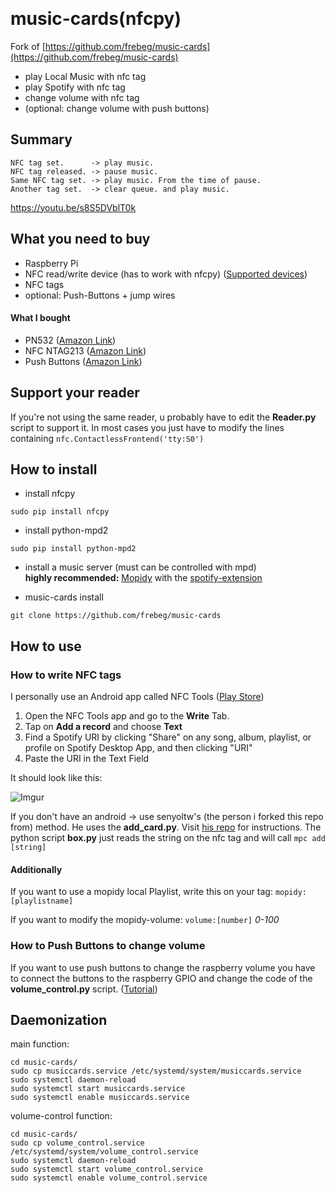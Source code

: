 
﻿

# music-cards(nfcpy)

Fork of [https://github.com/frebeg/music-cards](https://github.com/frebeg/music-cards)

 - play Local Music with nfc tag
 - play Spotify with nfc tag
 - change volume with nfc tag
 - (optional: change volume with push buttons)

## Summary

```
NFC tag set.      -> play music.
NFC tag released. -> pause music.
Same NFC tag set. -> play music. From the time of pause.
Another tag set.  -> clear queue. and play music.
```
https://youtu.be/s8S5DVblT0k

## What you need to buy

- Raspberry Pi
- NFC read/write device (has to work with nfcpy) ([Supported devices](https://nfcpy.readthedocs.io/en/latest/overview.html#supported-devices))
- NFC tags
- optional: Push-Buttons + jump wires

#### What I bought
- PN532 ([Amazon Link](https://www.amazon.de/Module-Reader-Writer-Android-MIFARE/dp/B01E452FV8))
- NFC NTAG213 ([Amazon Link]( https://www.amazon.de/Tags-Sticker-NTAG213-Circus-144Byte/dp/B00BTKAI7U))
- Push Buttons ([Amazon Link](https://www.amazon.de/momentanen-Taster-Schalter-Druckknopf-AC250V/dp/B01FDJLRRW/ref=sr_1_7?keywords=pushbutton&qid=1557738106&s=diy&sr=1-7))

## Support your reader
If you're not using the same reader, u probably have to edit the **Reader.py** script to support it.
In most cases you just have to modify the lines containing  ```nfc.ContactlessFrontend('tty:S0')```

## How to install
- install nfcpy  
```
sudo pip install nfcpy
```

- install python-mpd2  
```
sudo pip install python-mpd2
```

- install a music server (must can be controlled with mpd)    
**highly recommended:** [Mopidy](https://docs.mopidy.com/en/latest/installation/debian/) with the [spotify-extension](https://github.com/mopidy/mopidy-spotify#installation)

- music-cards install
```
git clone https://github.com/frebeg/music-cards
```

## How to use

### How to write NFC tags
I personally use an Android app called NFC Tools ([Play Store](https://play.google.com/store/apps/details?id=com.wakdev.wdnfc))

 1. Open the NFC Tools app and go to the **Write** Tab.
 2. Tap on **Add a record** and choose **Text**
 3. Find a Spotify URI by clicking "Share" on any song, album, playlist, or profile on Spotify Desktop App, and then clicking "URI"
 4. Paste the URI in the Text Field

It should look like this:

![Imgur](https://i.imgur.com/4cfcuJD.jpg)


If you don't have an android -> use senyoltw's (the person i forked this repo from) method.
He uses the **add_card.py**. Visit [his repo](https://github.com/senyoltw/music-cards) for instructions. The python script **box.py** just reads the string on the nfc tag and will call ``` mpc add [string] ```

#### Additionally
If you want to use a mopidy local Playlist, write this on your tag:
``` mopidy:[playlistname] ```

If you want to modify the mopidy-volume:
``` volume:[number] ``` *0-100*

### How to Push Buttons to change volume
If you want to use push buttons to change the raspberry volume you have to connect the buttons to the raspberry GPIO and change the code of the **volume_control.py** script. ([Tutorial](https://raspberrypihq.com/use-a-push-button-with-raspberry-pi-gpio/))

## Daemonization

main function:
```
cd music-cards/
sudo cp musiccards.service /etc/systemd/system/musiccards.service
sudo systemctl daemon-reload
sudo systemctl start musiccards.service
sudo systemctl enable musiccards.service
```
volume-control function:
```
cd music-cards/
sudo cp volume_control.service /etc/systemd/system/volume_control.service
sudo systemctl daemon-reload
sudo systemctl start volume_control.service
sudo systemctl enable volume_control.service
```
